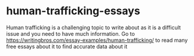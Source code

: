 # human-trafficking-essays
Human trafficking is a challenging topic to write about as it is a difficult issue and you need to have much information. Go to https://writingbros.com/essay-examples/human-trafficking/ to read many free essays about it to find accurate data about it
